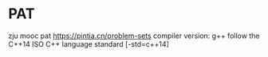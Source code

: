 # PAT
zju mooc pat
https://pintia.cn/problem-sets
compiler version: g++ follow the C++14 ISO C++ language standard [-std=c++14]
